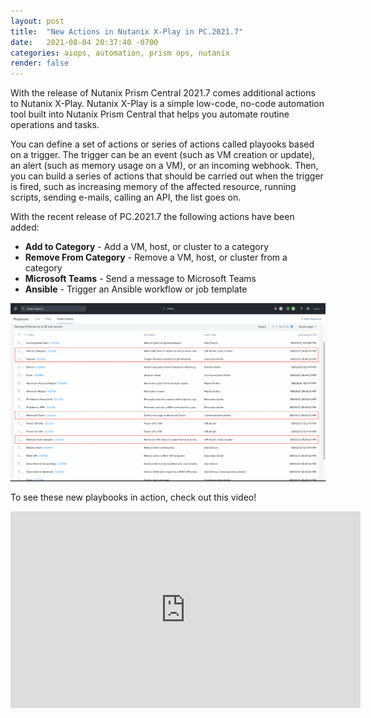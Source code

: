 ```yaml
---
layout: post
title:  "New Actions in Nutanix X-Play in PC.2021.7"
date:   2021-08-04 20:37:40 -0700
categories: aiops, automation, prism ops, nutanix
render: false
---
```

With the release of Nutanix Prism Central 2021.7 comes additional actions to Nutanix X-Play. Nutanix X-Play is a simple low-code, no-code automation tool built into Nutanix Prism Central that helps you automate routine operations and tasks.

You can define a set of actions or series of actions called playooks based on a trigger. The trigger can be an event (such as VM creation or update), an alert (such as memory usage on a VM), or an incoming webhook. Then, you can build a series of actions that should be carried out when the trigger is fired, such as increasing memory of the affected resource, running scripts, sending e-mails, calling an API, the list goes on.

With the recent release of PC.2021.7 the following actions have been added:

- **Add to Category** - Add a VM, host, or cluster to a category
- **Remove From Category** - Remove a VM, host, or cluster from a category
- **Microsoft Teams** - Send a message to Microsoft Teams
- **Ansible** - Trigger an Ansible workflow or job template

![New Actions](../images/xplay-new-actions.png)

To see these new playbooks in action, check out this video!

<iframe width="560" height="315" src="https://www.youtube.com/embed/q4HFcGMO11Q" title="YouTube video player" frameborder="0" allow="accelerometer; autoplay; clipboard-write; encrypted-media; gyroscope; picture-in-picture" allowfullscreen></iframe>
